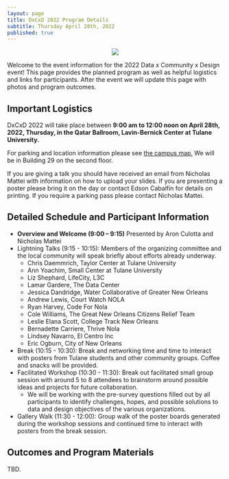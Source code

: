 ```yaml
---
layout: page
title: DxCxD 2022 Program Details
subtitle: Thursday April 28th, 2022
published: true
---
```

<p style="text-align:center;"><img src="{{ 'img/dxcxd_logo.png' | relative_url }}"/></p>

Welcome to the event information for the 2022 Data x Community x Design event! This page provides the planned program as well as helpful logistics and links for participants. After the event we will update this page with photos and program outcomes.

## Important Logistics

DxCxD 2022 will take place between **9:00 am to 12:00 noon on April 28th, 2022, Thursday, in the Qatar Ballroom, Lavin-Bernick Center at Tulane University.**

For parking and location information please see [the campus map.](https://campusservices.tulane.edu/sites/campusservices.tulane.edu/files/TU%20Parking%20Map%202021-22.pdf) We will be in Building 29 on the second floor.

If you are giving a talk you should have received an email from Nicholas Mattei with information on how to upload your slides. If you are presenting a poster please bring it on the day or contact Edson Cabalfin for details on printing. If you require a parking pass please contact Nicholas Mattei.

## Detailed Schedule and Participant Information

* **Overview and Welcome (9:00 – 9:15)** Presented by Aron Culotta and Nicholas Mattei
* Lightning Talks (9:15 - 10:15): Members of the organizing committee and the local community will speak briefly about efforts already underway.
  * Chris Daemmrich, Taylor Center at Tulane University
  * Ann Yoachim, Small Center at Tulane University
  * Liz Shephard, LifeCity, L3C
  * Lamar Gardere, The Data Center
  * Jessica Dandridge, Water Collaborative of Greater New Orleans
  * Andrew Lewis, Court Watch NOLA
  * Ryan Harvey, Code For Nola
  * Cole Williams, The Great New Orleans Citizens Relief Team
  * Leslie Elana Scott, College Track New Orleans
  * Bernadette Carriere, Thrive Nola
  * Lindsey Navarro, El Centro Inc
  * Eric Ogburn, City of New Orleans
* Break (10:15 - 10:30): Break and networking time and time to interact with posters from Tulane students and other community groups. Coffee and snacks will be provided.
* Facilitated Workshop (10:30 - 11:30): Break out facilitated small group session with around 5 to 8 attendees to brainstorm around possible ideas and projects for future collaboration.
  * We will be working with the pre-survey questions filled out by all participants to identify challenges, hopes, and possible solutions to data and design objectives of the various organizations.
* Gallery Walk (11:30 - 12:00): Group walk of the poster boards generated during the workshop sessions and continued time to interact with posters from the break session.

## Outcomes and Program Materials

TBD.